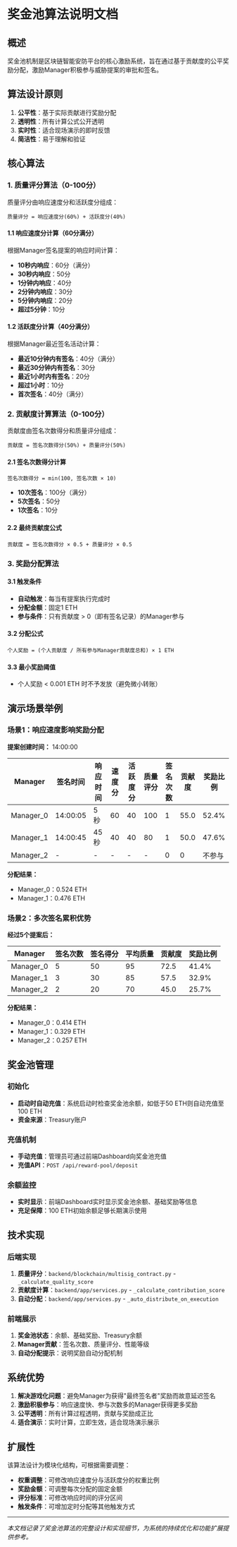 # 奖金池算法说明文档

## 概述

奖金池机制是区块链智能安防平台的核心激励系统，旨在通过基于贡献度的公平奖励分配，激励Manager积极参与威胁提案的审批和签名。

## 算法设计原则

1. **公平性**：基于实际贡献进行奖励分配
2. **透明性**：所有计算公式公开透明
3. **实时性**：适合现场演示的即时反馈
4. **简洁性**：易于理解和验证

## 核心算法

### 1. 质量评分算法（0-100分）

质量评分由响应速度分和活跃度分组成：

```
质量评分 = 响应速度分(60%) + 活跃度分(40%)
```

#### 1.1 响应速度分计算（60分满分）

根据Manager签名提案的响应时间计算：

- **10秒内响应**：60分（满分）
- **30秒内响应**：50分  
- **1分钟内响应**：40分
- **2分钟内响应**：30分
- **5分钟内响应**：20分
- **超过5分钟**：10分

#### 1.2 活跃度分计算（40分满分）

根据Manager最近签名活动计算：

- **最近10分钟内有签名**：40分（满分）
- **最近30分钟内有签名**：30分
- **最近1小时内有签名**：20分
- **超过1小时**：10分
- **首次签名**：40分（满分）

### 2. 贡献度计算算法（0-100分）

贡献度由签名次数得分和质量评分组成：

```
贡献度 = 签名次数得分(50%) + 质量评分(50%)
```

#### 2.1 签名次数得分计算

```
签名次数得分 = min(100, 签名次数 × 10)
```

- **10次签名**：100分（满分）
- **5次签名**：50分
- **1次签名**：10分

#### 2.2 最终贡献度公式

```
贡献度 = 签名次数得分 × 0.5 + 质量评分 × 0.5
```

### 3. 奖励分配算法

#### 3.1 触发条件

- **自动触发**：每当有提案执行完成时
- **分配金额**：固定1 ETH
- **参与条件**：只有贡献度 > 0（即有签名记录）的Manager参与

#### 3.2 分配公式

```
个人奖励 = (个人贡献度 / 所有参与Manager贡献度总和) × 1 ETH
```

#### 3.3 最小奖励阈值

- 个人奖励 < 0.001 ETH 时不予发放（避免微小转账）

## 演示场景举例

### 场景1：响应速度影响奖励分配

**提案创建时间：** 14:00:00

| Manager | 签名时间 | 响应时间 | 速度分 | 活跃度分 | 质量评分 | 签名次数 | 贡献度 | 奖励比例 |
|---------|----------|----------|--------|----------|----------|----------|--------|----------|
| Manager_0 | 14:00:05 | 5秒 | 60 | 40 | 100 | 1 | 55.0 | 52.4% |
| Manager_1 | 14:00:45 | 45秒 | 40 | 40 | 80 | 1 | 50.0 | 47.6% |
| Manager_2 | - | - | - | - | - | 0 | 0 | 不参与 |

**分配结果：**
- Manager_0：0.524 ETH
- Manager_1：0.476 ETH

### 场景2：多次签名累积优势

**经过5个提案后：**

| Manager | 签名次数 | 签名得分 | 平均质量 | 贡献度 | 奖励比例 |
|---------|----------|----------|----------|--------|----------|
| Manager_0 | 5 | 50 | 95 | 72.5 | 41.4% |
| Manager_1 | 3 | 30 | 85 | 57.5 | 32.9% |
| Manager_2 | 2 | 20 | 70 | 45.0 | 25.7% |

**分配结果：**
- Manager_0：0.414 ETH
- Manager_1：0.329 ETH  
- Manager_2：0.257 ETH

## 奖金池管理

### 初始化

- **启动时自动充值**：系统启动时检查奖金池余额，如低于50 ETH则自动充值至100 ETH
- **资金来源**：Treasury账户

### 充值机制

- **手动充值**：管理员可通过前端Dashboard向奖金池充值
- **充值API**：`POST /api/reward-pool/deposit`

### 余额监控

- **实时显示**：前端Dashboard实时显示奖金池余额、基础奖励等信息
- **充足保障**：100 ETH初始余额足够长期演示使用

## 技术实现

### 后端实现

1. **质量评分**：`backend/blockchain/multisig_contract.py` - `_calculate_quality_score`
2. **贡献度计算**：`backend/app/services.py` - `_calculate_contribution_score`
3. **自动分配**：`backend/app/services.py` - `_auto_distribute_on_execution`

### 前端展示

1. **奖金池状态**：余额、基础奖励、Treasury余额
2. **Manager贡献**：签名次数、质量评分、性能等级
3. **自动分配提示**：说明奖励自动分配机制

## 系统优势

1. **解决游戏化问题**：避免Manager为获得"最终签名者"奖励而故意延迟签名
2. **激励积极参与**：响应速度快、参与次数多的Manager获得更多奖励
3. **公平透明**：所有计算过程透明，贡献与奖励成正比
4. **适合演示**：实时计算，立即生效，适合现场演示展示

## 扩展性

该算法设计为模块化结构，可根据需要调整：

- **权重调整**：可修改响应速度分与活跃度分的权重比例
- **奖励金额**：可调整每次分配的固定金额
- **评分标准**：可修改响应时间的评分区间
- **触发条件**：可增加定时分配等其他触发方式

---

*本文档记录了奖金池算法的完整设计和实现细节，为系统的持续优化和功能扩展提供参考。*